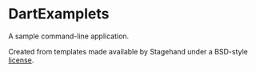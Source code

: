 # DartExamplets

A sample command-line application.

Created from templates made available by Stagehand under a BSD-style
[license](https://github.com/dart-lang/stagehand/blob/master/LICENSE).
